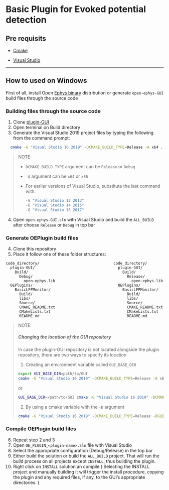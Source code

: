# Basic Plugin for Evoked potential detection

## Pre requisits

-  [Cmake](https://cmake.org/download/)

-  [Visual Studio](https://visualstudio.microsoft.com/pt-br/downloads/)

---

## How to used on Windows

First of all, install Open [Ephys binary](https://open-ephys.org/gui) distribution or generate `open-ephys-GUI` build files through the source code


  ### Building files through the source code
  1. Clone [plugin-GUI](https://github.com/open-ephys/plugin-GUI)
  2. Open terminal on Build directory
  3. Generate the Visual Studio 2019 project files by typing the following from the command prompt:

  ```bash
    cmake -G "Visual Studio 16 2019" -DCMAKE_BUILD_TYPE=Release -A x64 ..
  ```
  > NOTE: 
  >  - `DCMAKE_BUILD_TYPE` argument can be `Release` or `Debug`
  >
  >  - `-A` argument can be `x64` or `x86`
  > 
  >  -  For earlier versions of Visual Studio, substitute the last command with:
  >     ```bash
  >     -G "Visual Studio 12 2013"
  >     -G "Visual Studio 14 2015"
  >     -G "Visual Studio 15 2017"
  >     ```

  4. Open `open-ephys-GUI.sln` with Visual Studio and build the `ALL_BUILD` after choose `Release` or `Debug` in top bar


  ### Generate OEPlugin build files
  4. Clone this repository
  5. Place it follow one of these folder structures: 

  ```
  code_directory/                                 code_directory/
    plugin-GUI/                                     plugin-GUI/
      Build/                                          Build/
        Debug/                                          Release/
          open-ephys.lib                                  open-ephys.lib
    OEPlugins/                                      OEPlugins/
      BasicLFPMonitor/                                BasicLFPMonitor/
        Build/                                          Build/
        libs/                                           libs/
        Source/                                         Source/
        CMAKE_README.txt                                CMAKE_README.txt
        CMakeLists.txt                                  CMakeLists.txt
        README.md                                       README.md
  ```

  > NOTE: 
  > ##### Changing the location of the GUI repository
  > In case the plugin-GUI repository is not located alongside the plugin repository, there are two ways to specify its location
  > 
  > 1. Creating an environment variable called `GUI_BASE_DIR`
  > ```bash
  > export GUI_BASE_DIR=path/to/GUI
  > cmake -G "Visual Studio 16 2019" -DCMAKE_BUILD_TYPE=Release -A x64 ..
  > ```
  > or
  > ```bash
  > GUI_BASE_DIR=/path/to/GUI cmake -G "Visual Studio 16 2019" -DCMAKE_BUILD_TYPE=Release -A x64 ..
  > ```
  > 
  > 2. By using a cmake variable with the `-D` argument
  > ```bash
  > cmake -G "Visual Studio 16 2019" -DCMAKE_BUILD_TYPE=Release -DGUI_BASE_DIR=/path/to/GUI -A x64 ..
  > ```


  ### Compile OEPlugin build files

  6. Repeat step 2 and 3
  7. Open `OE_PLUGIN_<plugin-name>.sln` file with Visual Studio
  8. Select the appropriate configuration (Debug/Release) in the top bar
  9. Either build the solution or build the `ALL_BUILD` project. That will run the build process on all projects except `INSTALL`, thus building the plugin.
  10. Right click on `INSTALL` solution an compile ( Selecting the INSTALL project and manually building it will trigger the install procedure, copying the plugin and any required files, if any, to the GUI’s appropriate directories. )
